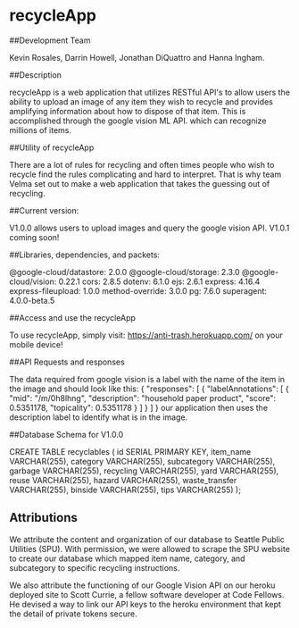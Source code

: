 # recycleApp


##Development Team

Kevin Rosales, Darrin Howell, Jonathan DiQuattro and Hanna Ingham.

##Description

recycleApp is a web application that utilizes RESTful API's to allow users the ability to upload an image of any item they wish to recycle and provides amplifying information about how to dispose of that item. This is accomplished through the google vision ML API. which can recognize millions of items.


##Utility of recycleApp

There are a lot of rules for recycling and often times people who wish to recycle find the rules complicating and hard to interpret. That is why team Velma set out to make a web application that takes the guessing out of recycling.


##Current version:

V1.0.0 allows users to upload images and query the google vision API.
V1.0.1 coming soon!


##Libraries, dependencies, and packets:

@google-cloud/datastore: 2.0.0
@google-cloud/storage: 2.3.0
@google-cloud/vision: 0.22.1
cors: 2.8.5
dotenv: 6.1.0
ejs: 2.6.1
express: 4.16.4
express-fileupload: 1.0.0
method-override: 3.0.0
pg: 7.6.0
superagent: 4.0.0-beta.5


##Access and use the recycleApp

To use recycleApp, simply visit: https://anti-trash.herokuapp.com/ on your mobile device!


##API Requests and responses

The data required from google vision is a label with the name of the item in the image and should look like this:
{
  "responses": [
    {
      "labelAnnotations": [
        {
          "mid": "/m/0h8lhng",
          "description": "household paper product",
          "score": 0.5351178,
          "topicality": 0.5351178
        }
      ]
    }
  ]
}
our application then uses the description label to identify what is in the image.


##Database Schema for V1.0.0

CREATE TABLE recyclables (
    id SERIAL PRIMARY KEY,
    item_name VARCHAR(255),
    category VARCHAR(255),
    subcategory VARCHAR(255),
    garbage VARCHAR(255),
    recycling VARCHAR(255),
    yard VARCHAR(255),
    reuse VARCHAR(255),
    hazard VARCHAR(255),
    waste_transfer VARCHAR(255),
    binside VARCHAR(255),
    tips VARCHAR(255)
);

## Attributions

We attribute the content and organization of our database to Seattle Public Utilities (SPU). With permission, we were allowed to scrape the SPU website to create our database which mapped item name, category, and subcategory to specific recycling instructions. 

We also attribute the functioning of our Google Vision API on our heroku deployed site to Scott Currie, a fellow software developer at Code Fellows. He devised a way to link our API keys to the heroku environment that kept the detail of private tokens secure. 